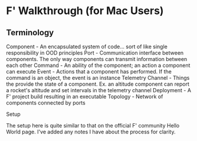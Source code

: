 # F' Walkthrough (for Mac Users)

## Terminology

Component - An encapsulated system of code... sort of like single responsibility in OOD principles
Port - Communication interface between components. The only way components can transmit information between each other
Command - An ability of the component; an action a component can execute
Event - Actions that a component has performed. If the command is an object, the event is an instance
Telemetry Channel - Things the provide the state of a component. Ex. an altitude component can report a rocket's altitude and set intervals in the telemetry channel
Deployment - A F' project build resulting in an executable
Topology - Network of components connected by ports


Setup

The setup here is quite similar to that on the official F' community Hello World page. I've added any notes I have about the process for clarity.